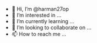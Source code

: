 
- 👋 Hi, I’m @harman27op
- 👀 I’m interested in ...
- 🌱 I’m currently learning ...
- 💞️ I’m looking to collaborate on ...
- 📫 How to reach me ...

<!---
harman27op/harman27op is a ✨ special ✨ repository because its `README.md` (this file) appears on your GitHub profile.
You can click the Preview link to take a look at your changes.
--->
